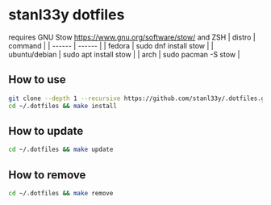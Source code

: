# stanl33y dotfiles
requires GNU Stow https://www.gnu.org/software/stow/ and ZSH
| distro | command |
| ------ | ------ |
| fedora | sudo dnf install stow |
| ubuntu/debian | sudo apt install stow |
| arch | sudo pacman -S stow |

## How to use
```sh
git clone --depth 1 --recursive https://github.com/stanl33y/.dotfiles.git ~/.dotfiles
cd ~/.dotfiles && make install
```
## How to update
```sh
cd ~/.dotfiles && make update
```
## How to remove
```sh
cd ~/.dotfiles && make remove
```
